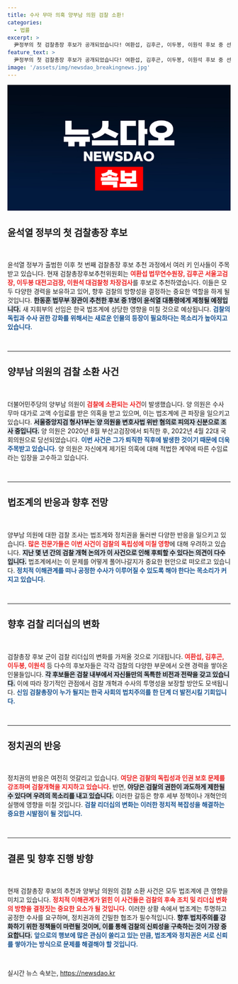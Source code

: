 ```yaml
---
title: 수사 무마 의혹 양부남 의원 검찰 소환!
categories:
  - 법률
excerpt: >
  尹정부의 첫 검찰총장 후보가 공개되었습니다! 여환섭, 김후곤, 이두봉, 이원석 후보 중 선택된 인물은 누구일까요? 뜨거운 관심 속에 진행되는 검찰총장 임명 과정을 놓치지 마세요!
feature_text: >
  尹정부의 첫 검찰총장 후보가 공개되었습니다! 여환섭, 김후곤, 이두봉, 이원석 후보 중 선택된 인물은 누구일까요? 뜨거운 관심 속에 진행되는 검찰총장 임명 과정을 놓치지 마세요!
image: '/assets/img/newsdao_breakingnews.jpg'
---
```


<p><img src="/assets/img/newsdao_breakingnews.jpg" alt="bookingtag 속보" /></p>

<h2 data-ke-size="size26">윤석열 정부의 첫 검찰총장 후보</h2>

<p data-ke-size="size16">&nbsp;</p>

<p>윤석열 정부가 출범한 이후 첫 번째 검찰총장 후보 추천 과정에서 여러 키 인사들이 주목받고 있습니다. 현재 검찰총장후보추천위원회는 <b><span style="color: #ee2323;">여환섭 법무연수원장, 김후곤 서울고검장, 이두봉 대전고검장, 이원석 대검찰청 차장검사</span></b>를 후보로 추천하였습니다. 이들은 모두 다양한 경력을 보유하고 있어, 향후 검찰의 방향성을 결정하는 중요한 역할을 하게 될 것입니다. <b><span style="background-color: #21538527;">한동훈 법무부 장관이 추천한 후보 중 1명이 윤석열 대통령에게 제청될 예정입니다.</span></b> 새 지휘부의 선임은 한국 법조계에 상당한 영향을 미칠 것으로 예상됩니다.  <b><span style="color: #1a5490;">검찰의 독립과 수사 권한 강화를 위해서는 새로운 인물의 등장이 필요하다는 목소리가 높아지고 있습니다.</span></b> </p>

<p data-ke-size="size16">&nbsp;</p>

<hr>

<h2 data-ke-size="size26">양부남 의원의 검찰 소환 사건</h2>

<p data-ke-size="size16">&nbsp;</p>

<p>더불어민주당의 양부남 의원이 <b><span style="color: #ee2323;">검찰에 소환되는 사건</span></b>이 발생했습니다. 양 의원은 수사 무마 대가로 고액 수임료를 받은 의혹을 받고 있으며, 이는 법조계에 큰 파장을 일으키고 있습니다. <b><span style="background-color: #21538527;">서울중앙지검 형사1부는 양 의원을 변호사법 위반 혐의로 피의자 신분으로 조사 중입니다.</span></b> 양 의원은 2020년 8월 부산고검장에서 퇴직한 후, 2022년 4월 22대 국회의원으로 당선되었습니다. <b><span style="color: #1a5490;">이번 사건은 그가 퇴직한 직후에 발생한 것이기 때문에 더욱 주목받고 있습니다.</span></b> 양 의원은 자신에게 제기된 의혹에 대해 적법한 계약에 따른 수임료라는 입장을 고수하고 있습니다. </p>

<p data-ke-size="size16">&nbsp;</p>

<hr>

<h2 data-ke-size="size26">법조계의 반응과 향후 전망</h2>

<p data-ke-size="size16">&nbsp;</p>

<p>양부남 의원에 대한 검찰 조사는 법조계와 정치권을 둘러싼 다양한 반응을 일으키고 있습니다. <b><span style="color: #ee2323;">많은 전문가들은 이번 사건이 검찰의 독립성에 미칠 영향</span></b>에 대해 우려하고 있습니다. <b><span style="background-color: #21538527;">지난 몇 년 간의 검찰 개혁 논의가 이 사건으로 인해 후퇴할 수 있다는 의견이 다수입니다.</span></b> 법조계에서는 이 문제를 어떻게 풀어나갈지가 중요한 현안으로 떠오르고 있습니다. <b><span style="color: #1a5490;">정치적 이해관계를 떠나 공정한 수사가 이루어질 수 있도록 해야 한다는 목소리가 커지고 있습니다.</span></b> </p>

<p data-ke-size="size16">&nbsp;</p>

<hr>

<h2 data-ke-size="size26">향후 검찰 리더십의 변화</h2>

<p data-ke-size="size16">&nbsp;</p>

<p>검찰총장 후보 군이 검찰 리더십의 변화를 가져올 것으로 기대됩니다. <b><span style="color: #ee2323;">여환섭, 김후곤, 이두봉, 이원석</span></b> 등 다수의 후보자들은 각각 검찰의 다양한 부문에서 오랜 경력을 쌓아온 인물들입니다. <b><span style="background-color: #21538527;">각 후보들은 검찰 내부에서 자신들만의 독특한 비전과 전략을 갖고 있습니다.</span></b> 이에 따라 장기적인 관점에서 검찰 개혁과 수사의 투명성을 보장할 방안도 모색됩니다. <b><span style="color: #1a5490;">신임 검찰총장이 누가 될지는 한국 사회의 법치주의를 한 단계 더 발전시킬 기회입니다.</span></b> </p>

<p data-ke-size="size16">&nbsp;</p>

<hr>

<h2 data-ke-size="size26">정치권의 반응</h2>

<p data-ke-size="size16">&nbsp;</p>

<p>정치권의 반응은 여전히 엇갈리고 있습니다. <b><span style="color: #ee2323;">여당은 검찰의 독립성과 인권 보호 문제를 강조하며 검찰개혁을 지지하고 있습니다.</span></b> 반면, <b><span style="background-color: #21538527;">야당은 검찰의 권한이 과도하게 제한될 수 있다며 우려의 목소리를 내고 있습니다.</span></b> 이러한 갈등은 향후 세부 정책이나 개혁안의 실행에 영향을 미칠 것입니다. <b><span style="color: #1a5490;">검찰 리더십의 변화는 이러한 정치적 복잡성을 해결하는 중요한 시발점이 될 것입니다.</span></b> </p>

<p data-ke-size="size16">&nbsp;</p>

<hr>

<h2 data-ke-size="size26">결론 및 향후 진행 방향</h2>

<p data-ke-size="size16">&nbsp;</p>

<p>현재 검찰총장 후보의 추천과 양부남 의원의 검찰 소환 사건은 모두 법조계에 큰 영향을 미치고 있습니다. <b><span style="color: #ee2323;">정치적 이해관계가 얽힌 이 사건들은 검찰의 후속 조치 및 리더십 변화의 방향을 결정짓는 중요한 요소가 될 것입니다.</span></b> 이러한 상황 속에서 법조계는 투명하고 공정한 수사를 요구하며, 정치권과의 긴밀한 협조가 필수적입니다. <b><span style="background-color: #21538527;">향후 법치주의를 강화하기 위한 정책들이 마련될 것이며, 이를 통해 검찰의 신뢰성을 구축하는 것이 가장 중요합니다.</span></b> <b><span style="color: #1a5490;">앞으로의 행보에 많은 관심이 쏠리고 있는 만큼, 법조계와 정치권은 서로 신뢰를 쌓아가는 방식으로 문제를 해결해야 할 것입니다.</span></b> </p>

<p data-ke-size="size16">&nbsp;</p>
실시간 뉴스 속보는, <a href="https://newsdao.kr" rel="dofollow">https://newsdao.kr</a>


